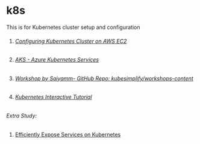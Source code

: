 # k8s
This is for Kubernetes cluster setup and configuration

1. ###### [Configuring Kubernetes Cluster on AWS EC2](AWS_k8s)
2. ###### [AKS - Azure Kubernetes Services](AKS)
3. ###### [Workshop by Saiyamm- GitHub Repo: kubesimplify/workshops-content](https://github.com/kubesimplify/workshops-content)
4. ###### [Kubernetes Interactive Tutorial](https://kubernetes.io/docs/tutorials/kubernetes-basics/create-cluster/)


###### Extra Study: 
1. [Efficiently Expose Services on Kubernetes](https://medium.com/stakater/efficiently-expose-services-on-kubernetes-494a80f88aad)

